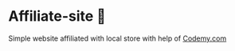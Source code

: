 # Affiliate-site :money_mouth_face:           
Simple website affiliated with local store
 with help of <a href="http://johnelder.com/">Codemy.com</a>
